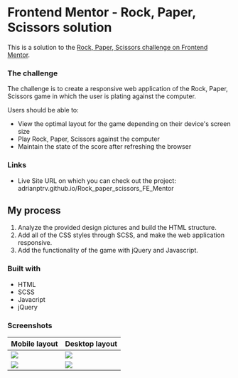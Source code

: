 # Frontend Mentor - Rock, Paper, Scissors solution

This is a solution to the [Rock, Paper, Scissors challenge on Frontend Mentor](https://www.frontendmentor.io/challenges/rock-paper-scissors-game-pTgwgvgH). 

### The challenge

The challenge is to create a responsive web application of the Rock, Paper, Scissors game in which the user is plating against the computer.

Users should be able to:

- View the optimal layout for the game depending on their device's screen size
- Play Rock, Paper, Scissors against the computer
- Maintain the state of the score after refreshing the browser

### Links

- Live Site URL on which you can check out the project: adrianptrv.github.io/Rock_paper_scissors_FE_Mentor

## My process

1. Analyze the provided design pictures and build the HTML structure.
2. Add all of the CSS styles through SCSS, and make the web application responsive.
3. Add the functionality of the game with jQuery and Javascript.

### Built with

- HTML
- SCSS
- Javacript
- jQuery

### Screenshots


| Mobile layout                                                                                                                   | Desktop layout                                                                                                                 |
| ------------------------------------------------------------------------------------------------------------------------------- | ------------------------------------------------------------------------------------------------------------------------------ |
| <img src="https://github.com/adrianptrv/Rock_paper_scissors_FE_Mentor/assets/99720888/fda3a17e-4ab8-4cf3-b7ae-d6848dd366a6"  /> | <img src="https://github.com/adrianptrv/Rock_paper_scissors_FE_Mentor/assets/99720888/82001fdb-6c6a-420c-a869-539728c377d3" /> |
| <img src="https://github.com/adrianptrv/Rock_paper_scissors_FE_Mentor/assets/99720888/58d6a082-1536-4dc9-b08c-45548dd8bc55" />  | <img src="https://github.com/adrianptrv/Rock_paper_scissors_FE_Mentor/assets/99720888/fc0f5439-0dc9-4ce5-b2ce-106530146484" /> |

